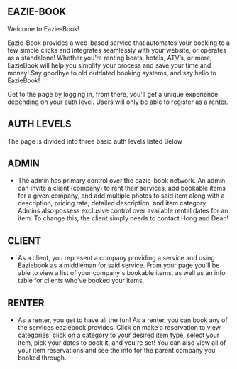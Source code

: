 ## EAZIE-BOOK 

Welcome to Eazie-Book! 

Eazie-Book provides a web-based service that automates your booking to a few simple clicks and integrates seamlessly with your website, or operates as a standalone! Whether you’re renting boats, hotels, ATV’s, or more, EazieBook will help you simplify your process and save your time and money! Say goodbye to old outdated booking systems, and say hello to EazieBook! 

Get to the page by logging in, from there, you'll get a unique experience depending on your auth level. Users will only be able to register as a renter. 

## AUTH LEVELS
The page is divided into three basic auth levels listed Below 

## ADMIN
- The admin has primary control over the eazie-book network. An admin can invite a client (company) to rent their services, add bookable items for a given company, and add multiple photos to said item along with a description, pricing rate, detailed description, and item category. Admins also possess exclusive control over available rental dates for an item. To change this, the client simply needs to contact Hong and Dean!


## CLIENT
- As a client, you represent a company providing a service and using Eaziebook as a middleman for said service. From your page you'll be able to view a list of your company's bookable items, as well as an info table for clients who've booked your items. 

## RENTER 
- As a renter, you get to have all the fun! As a renter, you can book any of the services eaziebook provides. Click on make a reservation to view categories, click on a category to your desired item type, select your item, pick your dates to book it, and you're set! You can also view all of your item reservations and see the info for the parent company you booked through. 

